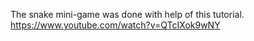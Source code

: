 The snake mini-game was done with help of this tutorial. 
https://www.youtube.com/watch?v=QTcIXok9wNY